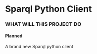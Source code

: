 # Sparql Python Client
### WHAT WILL THIS PROJECT DO
#### Planned
A brand new Sparql python client 
